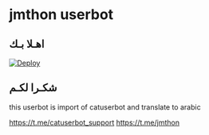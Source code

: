 # jmthon userbot

## اهـلا بـك

[![Deploy](https://www.herokucdn.com/deploy/button.svg)](https://heroku.com/deploy?template=https:/pack/github.com/pack/pack)

## شكـرا لكـم 


this userbot is import of catuserbot and translate to arabic

https://t.me/catuserbot_support
https://t.me/jmthon
